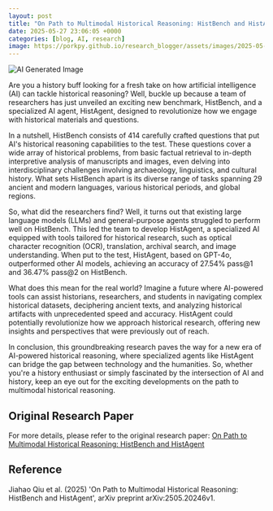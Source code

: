 ```yaml
---
layout: post
title: "On Path to Multimodal Historical Reasoning: HistBench and HistAgent"
date: 2025-05-27 23:06:05 +0000
categories: [blog, AI, research]
image: https://porkpy.github.io/research_blogger/assets/images/2025-05-27-4d8e902e.png
---
```

![AI Generated Image](https://porkpy.github.io/research_blogger/assets/images/2025-05-27-4d8e902e.png)

Are you a history buff looking for a fresh take on how artificial intelligence (AI) can tackle historical reasoning? Well, buckle up because a team of researchers has just unveiled an exciting new benchmark, HistBench, and a specialized AI agent, HistAgent, designed to revolutionize how we engage with historical materials and questions.

In a nutshell, HistBench consists of 414 carefully crafted questions that put AI's historical reasoning capabilities to the test. These questions cover a wide array of historical problems, from basic factual retrieval to in-depth interpretive analysis of manuscripts and images, even delving into interdisciplinary challenges involving archaeology, linguistics, and cultural history. What sets HistBench apart is its diverse range of tasks spanning 29 ancient and modern languages, various historical periods, and global regions.

So, what did the researchers find? Well, it turns out that existing large language models (LLMs) and general-purpose agents struggled to perform well on HistBench. This led the team to develop HistAgent, a specialized AI equipped with tools tailored for historical research, such as optical character recognition (OCR), translation, archival search, and image understanding. When put to the test, HistAgent, based on GPT-4o, outperformed other AI models, achieving an accuracy of 27.54% pass@1 and 36.47% pass@2 on HistBench.

What does this mean for the real world? Imagine a future where AI-powered tools can assist historians, researchers, and students in navigating complex historical datasets, deciphering ancient texts, and analyzing historical artifacts with unprecedented speed and accuracy. HistAgent could potentially revolutionize how we approach historical research, offering new insights and perspectives that were previously out of reach.

In conclusion, this groundbreaking research paves the way for a new era of AI-powered historical reasoning, where specialized agents like HistAgent can bridge the gap between technology and the humanities. So, whether you're a history enthusiast or simply fascinated by the intersection of AI and history, keep an eye out for the exciting developments on the path to multimodal historical reasoning.

## Original Research Paper
For more details, please refer to the original research paper:
[On Path to Multimodal Historical Reasoning: HistBench and HistAgent](http://arxiv.org/abs/2505.20246v1)

## Reference
Jiahao Qiu et al. (2025) 'On Path to Multimodal Historical Reasoning: HistBench and HistAgent', arXiv preprint arXiv:2505.20246v1.
